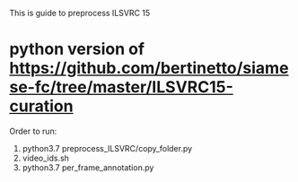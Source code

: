 This is guide to preprocess ILSVRC 15
# python version of https://github.com/bertinetto/siamese-fc/tree/master/ILSVRC15-curation

Order to run:

1. python3.7 preprocess_ILSVRC/copy_folder.py
2. video_ids.sh
3. python3.7 per_frame_annotation.py
